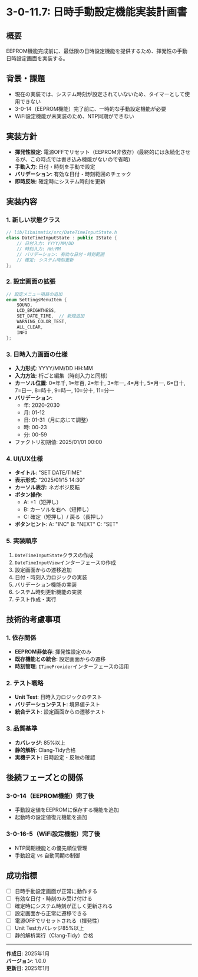 # 3-0-11.7: 日時手動設定機能実装計画書

## 概要
EEPROM機能完成前に、最低限の日時設定機能を提供するため、揮発性の手動日時設定画面を実装する。

## 背景・課題
- 現在の実装では、システム時刻が設定されていないため、タイマーとして使用できない
- 3-0-14（EEPROM機能）完了前に、一時的な手動設定機能が必要
- WiFi設定機能が未実装のため、NTP同期ができない

## 実装方針
- **揮発性設定**: 電源OFFでリセット（EEPROM非依存）(最終的には永続化させるが、この時点では書き込み機能がないので省略)
- **手動入力**: 日付・時刻を手動で設定
- **バリデーション**: 有効な日付・時刻範囲のチェック
- **即時反映**: 確定時にシステム時刻を更新

## 実装内容

### 1. 新しい状態クラス
```cpp
// lib/libaimatix/src/DateTimeInputState.h
class DateTimeInputState : public IState {
    // 日付入力: YYYY/MM/DD
    // 時刻入力: HH:MM
    // バリデーション: 有効な日付・時刻範囲
    // 確定: システム時刻更新
};
```

### 2. 設定画面の拡張
```cpp
// 設定メニュー項目の追加
enum SettingsMenuItem {
    SOUND,
    LCD_BRIGHTNESS,
    SET_DATE_TIME,  // 新規追加
    WARNING_COLOR_TEST,
    ALL_CLEAR,
    INFO
};
```

### 3. 日時入力画面の仕様
- **入力形式**: YYYY/MM/DD HH:MM
- **入力方法**: 桁ごと編集（時刻入力と同様）
- **カーソル位置**: 0=年千, 1=年百, 2=年十, 3=年一, 4=月十, 5=月一, 6=日十, 7=日一, 8=時十, 9=時一, 10=分十, 11=分一
- **バリデーション**:
  - 年: 2020-2030
  - 月: 01-12
  - 日: 01-31（月に応じて調整）
  - 時: 00-23
  - 分: 00-59
- ファクトリ初期値: 2025/01/01 00:00

### 4. UI/UX仕様
- **タイトル**: "SET DATE/TIME"
- **表示形式**: "2025/01/15 14:30"
- **カーソル表示**: ネガポジ反転
- **ボタン操作**:
  - A: +1（短押し）
  - B: カーソルを右へ（短押し）
  - C: 確定（短押し）/ 戻る（長押し）
- **ボタンヒント**: A: "INC" B: "NEXT" C: "SET"

### 5. 実装順序
1. `DateTimeInputState`クラスの作成
2. `DateTimeInputView`インターフェースの作成
3. 設定画面からの遷移追加
4. 日付・時刻入力ロジックの実装
5. バリデーション機能の実装
6. システム時刻更新機能の実装
7. テスト作成・実行

## 技術的考慮事項

### 1. 依存関係
- **EEPROM非依存**: 揮発性設定のみ
- **既存機能との統合**: 設定画面からの遷移
- **時刻管理**: `ITimeProvider`インターフェースの活用

### 2. テスト戦略
- **Unit Test**: 日時入力ロジックのテスト
- **バリデーションテスト**: 境界値テスト
- **統合テスト**: 設定画面からの遷移テスト

### 3. 品質基準
- **カバレッジ**: 85%以上
- **静的解析**: Clang-Tidy合格
- **実機テスト**: 日時設定・反映の確認

## 後続フェーズとの関係

### 3-0-14（EEPROM機能）完了後
- 手動設定値をEEPROMに保存する機能を追加
- 起動時の設定値復元機能を追加

### 3-0-16-5（WiFi設定機能）完了後
- NTP同期機能との優先順位管理
- 手動設定 vs 自動同期の制御

## 成功指標
- [ ] 日時手動設定画面が正常に動作する
- [ ] 有効な日付・時刻のみ受け付ける
- [ ] 確定時にシステム時刻が正しく更新される
- [ ] 設定画面から正常に遷移できる
- [ ] 電源OFFでリセットされる（揮発性）
- [ ] Unit Testカバレッジ85%以上
- [ ] 静的解析実行（Clang-Tidy）合格

---

**作成日**: 2025年1月  
**バージョン**: 1.0.0  
**更新日**: 2025年1月 